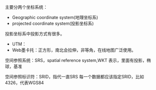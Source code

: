 

主要分两个坐标系统：
 * Geographic coordinate system(地理坐标系)
 * projected coordinate system(投影坐标系)

投影坐标系中投影方式有很多。
 * UTM：
 * Web墨卡托：正方形，南北会拉伸，非等角，在线地图广泛使用。

空间参照系统：SRS，spatial reference system,WKT 表示，里面有投影，椭球，基准

空间参照标识符：SRID，指代一直SRS
每一个数据都应该指定SRID，比如4326，代表WGS84
